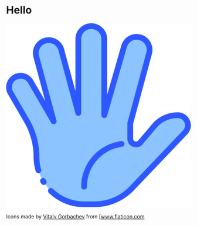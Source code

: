 # Hello

![](.\hello.png)

















Icons made by [Vitaly Gorbachev](https://www.flaticon.com/authors/vitaly-gorbachev) from [www.flaticon.com

